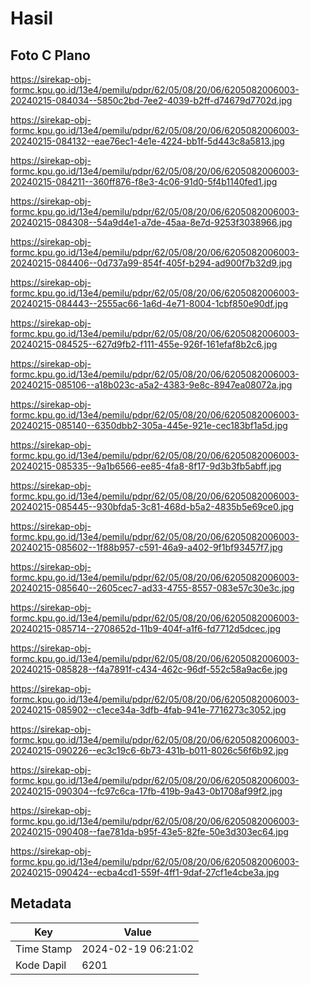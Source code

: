 # Hasil

## Foto C Plano

https://sirekap-obj-formc.kpu.go.id/13e4/pemilu/pdpr/62/05/08/20/06/6205082006003-20240215-084034--5850c2bd-7ee2-4039-b2ff-d74679d7702d.jpg

https://sirekap-obj-formc.kpu.go.id/13e4/pemilu/pdpr/62/05/08/20/06/6205082006003-20240215-084132--eae76ec1-4e1e-4224-bb1f-5d443c8a5813.jpg

https://sirekap-obj-formc.kpu.go.id/13e4/pemilu/pdpr/62/05/08/20/06/6205082006003-20240215-084211--360ff876-f8e3-4c06-91d0-5f4b1140fed1.jpg

https://sirekap-obj-formc.kpu.go.id/13e4/pemilu/pdpr/62/05/08/20/06/6205082006003-20240215-084308--54a9d4e1-a7de-45aa-8e7d-9253f3038966.jpg

https://sirekap-obj-formc.kpu.go.id/13e4/pemilu/pdpr/62/05/08/20/06/6205082006003-20240215-084406--0d737a99-854f-405f-b294-ad900f7b32d9.jpg

https://sirekap-obj-formc.kpu.go.id/13e4/pemilu/pdpr/62/05/08/20/06/6205082006003-20240215-084443--2555ac66-1a6d-4e71-8004-1cbf850e90df.jpg

https://sirekap-obj-formc.kpu.go.id/13e4/pemilu/pdpr/62/05/08/20/06/6205082006003-20240215-084525--627d9fb2-f111-455e-926f-161efaf8b2c6.jpg

https://sirekap-obj-formc.kpu.go.id/13e4/pemilu/pdpr/62/05/08/20/06/6205082006003-20240215-085106--a18b023c-a5a2-4383-9e8c-8947ea08072a.jpg

https://sirekap-obj-formc.kpu.go.id/13e4/pemilu/pdpr/62/05/08/20/06/6205082006003-20240215-085140--6350dbb2-305a-445e-921e-cec183bf1a5d.jpg

https://sirekap-obj-formc.kpu.go.id/13e4/pemilu/pdpr/62/05/08/20/06/6205082006003-20240215-085335--9a1b6566-ee85-4fa8-8f17-9d3b3fb5abff.jpg

https://sirekap-obj-formc.kpu.go.id/13e4/pemilu/pdpr/62/05/08/20/06/6205082006003-20240215-085445--930bfda5-3c81-468d-b5a2-4835b5e69ce0.jpg

https://sirekap-obj-formc.kpu.go.id/13e4/pemilu/pdpr/62/05/08/20/06/6205082006003-20240215-085602--1f88b957-c591-46a9-a402-9f1bf93457f7.jpg

https://sirekap-obj-formc.kpu.go.id/13e4/pemilu/pdpr/62/05/08/20/06/6205082006003-20240215-085640--2605cec7-ad33-4755-8557-083e57c30e3c.jpg

https://sirekap-obj-formc.kpu.go.id/13e4/pemilu/pdpr/62/05/08/20/06/6205082006003-20240215-085714--2708652d-11b9-404f-a1f6-fd7712d5dcec.jpg

https://sirekap-obj-formc.kpu.go.id/13e4/pemilu/pdpr/62/05/08/20/06/6205082006003-20240215-085828--f4a7891f-c434-462c-96df-552c58a9ac6e.jpg

https://sirekap-obj-formc.kpu.go.id/13e4/pemilu/pdpr/62/05/08/20/06/6205082006003-20240215-085902--c1ece34a-3dfb-4fab-941e-7716273c3052.jpg

https://sirekap-obj-formc.kpu.go.id/13e4/pemilu/pdpr/62/05/08/20/06/6205082006003-20240215-090226--ec3c19c6-6b73-431b-b011-8026c56f6b92.jpg

https://sirekap-obj-formc.kpu.go.id/13e4/pemilu/pdpr/62/05/08/20/06/6205082006003-20240215-090304--fc97c6ca-17fb-419b-9a43-0b1708af99f2.jpg

https://sirekap-obj-formc.kpu.go.id/13e4/pemilu/pdpr/62/05/08/20/06/6205082006003-20240215-090408--fae781da-b95f-43e5-82fe-50e3d303ec64.jpg

https://sirekap-obj-formc.kpu.go.id/13e4/pemilu/pdpr/62/05/08/20/06/6205082006003-20240215-090424--ecba4cd1-559f-4ff1-9daf-27cf1e4cbe3a.jpg


## Metadata

| Key        | Value               |
| ---------- | ------------------- |
| Time Stamp | 2024-02-19 06:21:02 |
| Kode Dapil | 6201                |



